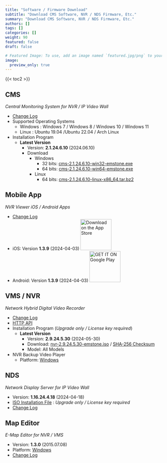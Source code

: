 ```yaml
---
title: "Software / Firmware Download"
subtitle: "Download CMS Software, NVR / NDS Firmware, Etc."
summary: "Download CMS Software, NVR / NDS Firmware, Etc."
authors: []
tags: []
categories: []
weight: 90
featured: false
draft: false

# Featured Image: To use, add an image named `featured.jpg/png` to your page's folder.
image:
  preview_only: true
---
```


{{< toc2 >}}

## CMS

*Central Monitoring System for NVR / IP Video Wall*

- [Change Log](/docs/cms/changelog/cms21.html)
- Supported Operating Systems
  - Windows : Windows 7 / Windows 8 / Windows 10 / Windows 11
  - Linux : Ubuntu 19.04 /Ubuntu 22.04 / Arch Linux
- Installation Program
  - **Latest Version**
    - Version: **2.1.24.6.10** (2024.06.10)
    - Download
      - Windows
        - 32 bits: [cms-2.1.24.6.10-win32-emstone.exe](https://www.emstone.com/data/cms/cms-2.1.24.6.10-win32-emstone.exe)
        - 64 bits: [cms-2.1.24.6.10-win64-emstone.exe](https://www.emstone.com/data/cms/cms-2.1.24.6.10-win64-emstone.exe)
      - Linux
        - 64 bits: [cms-2.1.24.6.10-linux-x86_64.tar.bz2](https://www.emstone.com/data/cms/cms-2.1.24.6.10-linux-x86_64.tar.bz2)

## Mobile App

*NVR Viewer iOS / Android Apps*

- [Change Log](/docs/nvr-viewer/ChangeLog.html)
- iOS: Version **1.3.9** (2024-04-03)
  <a href="https://apps.apple.com/kr/app/linux-nvr-mobile-viewer/id561848768" target="_blank"><img width="100px" src="/img/app-store-badge.png" alt="Download on the App Store" class="d-inline-block py-0 my-2"></a>
- Android: Version **1.3.9** (2024-04-03)
  <a href="https://play.google.com/store/apps/details?id=com.emstone.moview" target="_blank"><img width="100px" src="/img/google-play-badge.png" alt="GET IT ON Google Play" class="d-inline-block py-0 my-2"></a>

## VMS / NVR

*Network Hybrid Digital Video Recorder*

- [Change Log](/docs/dvr/changelog/nvr29.html)
- [HTTP API](/docs/dvr/http/)
- Installation Program (*Upgrade only / License key required*)
  - **Latest Version**
    - Version: **2.9.24.5.30** (2024-05-30)
    - Download: [nvr-2.9.24.5.30-emstone.iso](https://www.emstone.com/data/dvr/nvr-2.9.24.5.30-emstone.iso)
                / [SHA-256 Checksum](https://www.emstone.com/data/dvr/nvr-2.9.24.5.30-emstone.iso-sha256.txt)
    - Model: All Models
- NVR Backup Video Player
  - Platform: [Windows](https://www.emstone.com/data/nvrplay/nvrplay.exe)

## NDS

*Network Display Server for IP Video Wall*

- Version: **1.16.24.4.18** (2024-04-18)
- [ISO Installation File](https://www.emstone.com/data/nds/nds-1.16.24.4.18.iso)
   : *Upgrade only / License key required*
- [Change Log](/docs/nds/ChangeLog.html)

## Map Editor

*E-Map Editor for NVR / VMS*

- Version: **1.3.0** (2015.07.08)
- Platform: [Windows](https://www.emstone.com/data/vms/mapedit/vms-mapedit-1.3.0-win-ia32-20150708.zip)
- [Change Log](https://www.emstone.com/data/https://github.com/nvrsw/mapedit/blob/master/ChangeLog.md)

